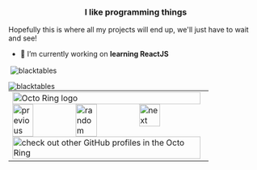 <h3 align="center">I like programming things</h3>

Hopefully this is where all my projects will end up, we'll just have to wait and see!


- 🎩 I’m currently working on **learning ReactJS**

<p>&nbsp;<img align="center" src="https://github-readme-stats.vercel.app/api?username=blacktables&show_icons=true&locale=en" alt="blacktables" /></p>

<p><img align="left" src="https://github-readme-stats.vercel.app/api/top-langs?username=blacktables&show_icons=true&locale=en&layout=compact" alt="blacktables" /></p>


<table><tbody><tr><td><a href="https://octo-ring.com/"><img src="https://octo-ring.com/static/img/widget/top.png" width="99%" alt="Octo Ring logo" align="top"></a><br><a href="https://octo-ring.com/p/blacktables/prev"><img src="https://octo-ring.com/static/img/widget/prev.png" width="33%" alt="previous" align="top" title="previous profile"></a><a href="https://octo-ring.com/p/blacktables/random"><img src="https://octo-ring.com/static/img/widget/random.png" width="33%" alt="random" align="top" title="random profile"></a><a href="https://octo-ring.com/p/blacktables/next"><img src="https://octo-ring.com/static/img/widget/next.png" width="33%" alt="next" align="top" title="next profile"></a><br><a href="https://octo-ring.com/"><img src="https://octo-ring.com/static/img/widget/bottom.png" width="99%" alt="check out other GitHub profiles in the Octo Ring" align="top"></a></td></tr></tbody></table>
